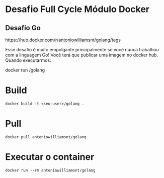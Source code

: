 # Desafio Full Cycle Módulo Docker
## Desafio Go
https://hub.docker.com/r/antoniowilliamsnt/golang/tags

Esse desafio é muito empolgante principalmente se você nunca trabalhou com a linguagem Go!
Você terá que publicar uma imagem no docker hub. Quando executarmos:

docker run <seu-user>/golang

# Build 
```
docker build -t <seu-user>/golang .
```

# Pull 
```
docker pull antoniowilliamsnt/golang
```

# Executar o container
```
docker run --rm antoniowilliamsnt/golang
```
